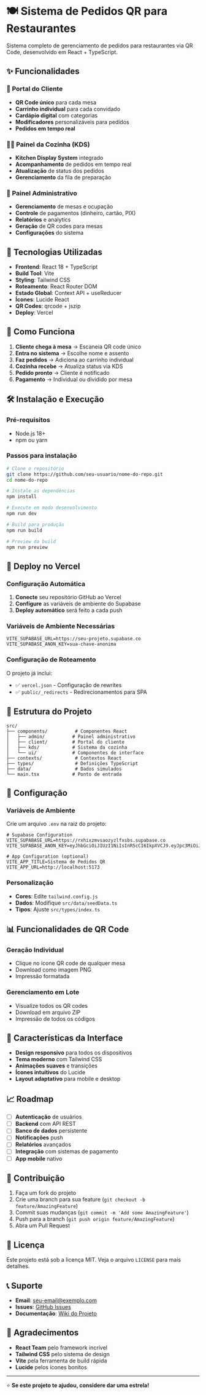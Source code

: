 # 🍽️ Sistema de Pedidos QR para Restaurantes

Sistema completo de gerenciamento de pedidos para restaurantes via QR Code, desenvolvido em React + TypeScript.

## ✨ Funcionalidades

### 🎯 Portal do Cliente
- **QR Code único** para cada mesa
- **Carrinho individual** para cada convidado
- **Cardápio digital** com categorias
- **Modificadores** personalizáveis para pedidos
- **Pedidos em tempo real**

### 👨‍🍳 Painel da Cozinha (KDS)
- **Kitchen Display System** integrado
- **Acompanhamento** de pedidos em tempo real
- **Atualização** de status dos pedidos
- **Gerenciamento** da fila de preparação

### 🏢 Painel Administrativo
- **Gerenciamento** de mesas e ocupação
- **Controle** de pagamentos (dinheiro, cartão, PIX)
- **Relatórios** e analytics
- **Geração** de QR codes para mesas
- **Configurações** do sistema

## 🚀 Tecnologias Utilizadas

- **Frontend**: React 18 + TypeScript
- **Build Tool**: Vite
- **Styling**: Tailwind CSS
- **Roteamento**: React Router DOM
- **Estado Global**: Context API + useReducer
- **Ícones**: Lucide React
- **QR Codes**: qrcode + jszip
- **Deploy**: Vercel

## 📱 Como Funciona

1. **Cliente chega à mesa** → Escaneia QR code único
2. **Entra no sistema** → Escolhe nome e assento
3. **Faz pedidos** → Adiciona ao carrinho individual
4. **Cozinha recebe** → Atualiza status via KDS
5. **Pedido pronto** → Cliente é notificado
6. **Pagamento** → Individual ou dividido por mesa

## 🛠️ Instalação e Execução

### Pré-requisitos
- Node.js 18+ 
- npm ou yarn

### Passos para instalação

```bash
# Clone o repositório
git clone https://github.com/seu-usuario/nome-do-repo.git
cd nome-do-repo

# Instale as dependências
npm install

# Execute em modo desenvolvimento
npm run dev

# Build para produção
npm run build

# Preview da build
npm run preview
```

## 🚀 Deploy no Vercel

### Configuração Automática
1. **Conecte** seu repositório GitHub ao Vercel
2. **Configure** as variáveis de ambiente do Supabase
3. **Deploy automático** será feito a cada push

### Variáveis de Ambiente Necessárias
```env
VITE_SUPABASE_URL=https://seu-projeto.supabase.co
VITE_SUPABASE_ANON_KEY=sua-chave-anonima
```

### Configuração de Roteamento
O projeto já inclui:
- ✅ `vercel.json` - Configuração de rewrites
- ✅ `public/_redirects` - Redirecionamentos para SPA

## 📁 Estrutura do Projeto

```
src/
├── components/          # Componentes React
│   ├── admin/          # Painel administrativo
│   ├── client/         # Portal do cliente
│   ├── kds/            # Sistema da cozinha
│   └── ui/             # Componentes de interface
├── contexts/            # Contextos React
├── types/               # Definições TypeScript
├── data/                # Dados simulados
└── main.tsx            # Ponto de entrada
```

## 🔧 Configuração

### Variáveis de Ambiente
Crie um arquivo `.env` na raiz do projeto:

```env
# Supabase Configuration
VITE_SUPABASE_URL=https://rxhixzmvsaozyzlfxsbs.supabase.co
VITE_SUPABASE_ANON_KEY=eyJhbGciOiJIUzI1NiIsInR5cCI6IkpXVCJ9.eyJpc3MiOiJzdXBhYmFzZSIsInJlZiI6InJ4aGl4em12c2Fvenl6bGZ4c2JzIiwicm9sZSI6ImFub24iLCJpYXQiOjE3NTYxNzcxMzIsImV4cCI6MjA3MTc1MzEzMn0.s83NeO_2eWLUMHPQ7Rwbf5KcJthNANnkOAes3RW70L8

# App Configuration (optional)
VITE_APP_TITLE=Sistema de Pedidos QR
VITE_APP_URL=http://localhost:5173
```

### Personalização
- **Cores**: Edite `tailwind.config.js`
- **Dados**: Modifique `src/data/seedData.ts`
- **Tipos**: Ajuste `src/types/index.ts`

## 📊 Funcionalidades de QR Code

### Geração Individual
- Clique no ícone QR code de qualquer mesa
- Download como imagem PNG
- Impressão formatada

### Gerenciamento em Lote
- Visualize todos os QR codes
- Download em arquivo ZIP
- Impressão de todos os códigos

## 🎨 Características da Interface

- **Design responsivo** para todos os dispositivos
- **Tema moderno** com Tailwind CSS
- **Animações suaves** e transições
- **Ícones intuitivos** do Lucide
- **Layout adaptativo** para mobile e desktop

## 📈 Roadmap

- [ ] **Autenticação** de usuários
- [ ] **Backend** com API REST
- [ ] **Banco de dados** persistente
- [ ] **Notificações** push
- [ ] **Relatórios** avançados
- [ ] **Integração** com sistemas de pagamento
- [ ] **App mobile** nativo

## 🤝 Contribuição

1. Faça um fork do projeto
2. Crie uma branch para sua feature (`git checkout -b feature/AmazingFeature`)
3. Commit suas mudanças (`git commit -m 'Add some AmazingFeature'`)
4. Push para a branch (`git push origin feature/AmazingFeature`)
5. Abra um Pull Request

## 📝 Licença

Este projeto está sob a licença MIT. Veja o arquivo `LICENSE` para mais detalhes.

## 📞 Suporte

- **Email**: seu-email@exemplo.com
- **Issues**: [GitHub Issues](https://github.com/seu-usuario/nome-do-repo/issues)
- **Documentação**: [Wiki do Projeto](https://github.com/seu-usuario/nome-do-repo/wiki)

## 🙏 Agradecimentos

- **React Team** pelo framework incrível
- **Tailwind CSS** pelo sistema de design
- **Vite** pela ferramenta de build rápida
- **Lucide** pelos ícones bonitos

---

⭐ **Se este projeto te ajudou, considere dar uma estrela!**

